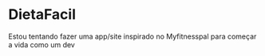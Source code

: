 # DietaFacil
Estou tentando fazer uma app/site inspirado no Myfitnesspal para começar a vida como um dev
